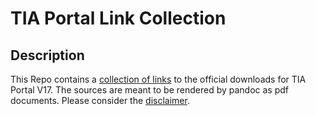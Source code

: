 # TIA Portal Link Collection
## Description
This Repo contains a [collection of links](TIAPV17_Links_en.md) to the official downloads for TIA Portal V17. The sources are meant to be rendered by pandoc as pdf documents. Please consider the [disclaimer](disclaimerLinks_en.md).